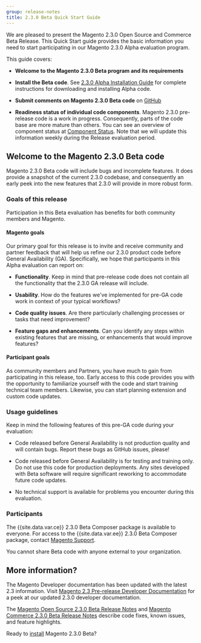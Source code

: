 ```yaml
---
group: release-notes
title: 2.3.0 Beta Quick Start Guide
---
```


We are pleased to present the Magento 2.3.0 Open Source and Commerce Beta Release. This Quick Start guide provides the basic information you need to start participating in our Magento 2.3.0 Alpha evaluation program.

This guide covers:

* **Welcome to the Magento 2.3.0 Beta program and its requirements**

* **Install the Beta code**. See [2.3.0 Alpha Installation Guide]({{page.baseurl}}/release-notes/2.3-install.html) for complete instructions for downloading and installing Alpha code.

* **Submit comments on Magento 2.3.0 Beta code** on [GitHub](https://github.com/magento/magento2/issues)

* **Readiness status of individual code components**. Magento 2.3.0 pre-release code is a work in progress. Consequently, parts of the code base are more mature than others. You can see an overview of component status at [Component Status]({{page.baseurl}}/release-notes/component-status.html). Note that we will update this information weekly during the Release evaluation period.

## Welcome to the Magento 2.3.0 Beta code

Magento 2.3.0 Beta code will include bugs and incomplete features. It does provide a snapshot of the current 2.3.0 codebase, and consequently an early peek into the new features that 2.3.0 will provide in more robust form.

### Goals of this release

Participation in this Beta evaluation has benefits for both community members and Magento.

#### Magento goals

Our primary goal for this release is to invite and receive community and partner feedback that will help us refine our 2.3.0 product code before General Availability (GA). Specifically, we hope that participants in this Alpha evaluation can report on:

* **Functionality**. Keep in mind that pre-release code does not contain all the functionality that the 2.3.0 GA release will include.

* **Usability**. How do the features we've implemented for pre-GA code work in context of your typical workflows?

* **Code quality issues**. Are there particularly challenging processes or tasks that need improvement?

* **Feature gaps and enhancements**. Can you identify any steps within existing features that are missing, or enhancements that would improve features?

#### Participant goals

As community members and Partners, you have much to gain from participating in this release, too. Early access to this code provides you with the opportunity to familiarize yourself with the code and start training technical team members. Likewise, you can start planning  extension and custom code updates.

### Usage guidelines

Keep in mind the following features of this pre-GA code during your evaluation:

* Code released before General Availability is not production quality and will contain bugs. Report these bugs as GitHub issues, please!

* Code released before General Availability is for testing and training only. Do not use this code for production deployments. Any sites developed with Beta software will require significant reworking to accommodate future code updates.

* No technical support is available for problems you encounter during this evaluation.

### Participants

The {{site.data.var.ce}} 2.3.0 Beta Composer package is available to everyone. For access to the {{site.data.var.ee}} 2.3.0 Beta Composer package, contact [Magento Support](https://magento.com/support).

You cannot share Beta code with anyone external to your organization.

## More information?

The Magento Developer documentation has been updated with the latest 2.3 information.  Visit [Magento 2.3 Pre-release Developer Documentation]({{site.baseurl}}/guides/v2.3/) for a peek at our updated 2.3.0 developer documentation.

The [Magento Open Source 2.3.0 Beta Release Notes]({{page.baseurl}}/release-notes/ReleaseNotes2.3.0OpenSource.html) and [Magento Commerce 2.3.0 Beta Release Notes]({{page.baseurl}}/release-notes/ReleaseNotes2.3.0Commerce.html) describe code fixes, known issues, and feature highlights. 

Ready to [install]({{page.baseurl}}/release-notes/2.3-install.html) Magento 2.3.0  Beta?